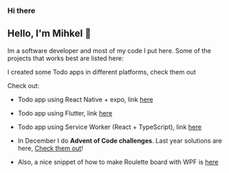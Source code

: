 ### Hi there 

## Hello, I'm Mihkel 👋

Im a software developer and most of my code I put here. Some of the projects that works best are listed here:

I created some Todo apps in different platforms, check them out

Check out: 
- Todo app using React Native + expo, link [here](https://github.com/mtiganik/TodoAppRN)
- Todo app using Flutter, link [here](https://github.com/mtiganik/flutter_todo_app)
- Todo app using Service Worker (React + TypeScript), link [here](https://github.com/mtiganik/pwa)

- In December I do **Advent of Code challenges**. Last year solutions are here, [Check them out](https://github.com/mtiganik/AdventOfCode2023/)!
- Also, a nice snippet of how to make Roulette board with WPF is [here](https://github.com/mtiganik/Roulette)
<!--
**mtiganik/mtiganik** is a ✨ _special_ ✨ repository because its `README.md` (this file) appears on your GitHub profile.



Here are some ideas to get you started:

- 🔭 I’m currently working on ...
- 🌱 I’m currently learning ...
- 👯 I’m looking to collaborate on ...
- 🤔 I’m looking for help with ...
- 💬 Ask me about ...
- 📫 How to reach me: ...
- 😄 Pronouns: ...
- ⚡ Fun fact: ...
-->
